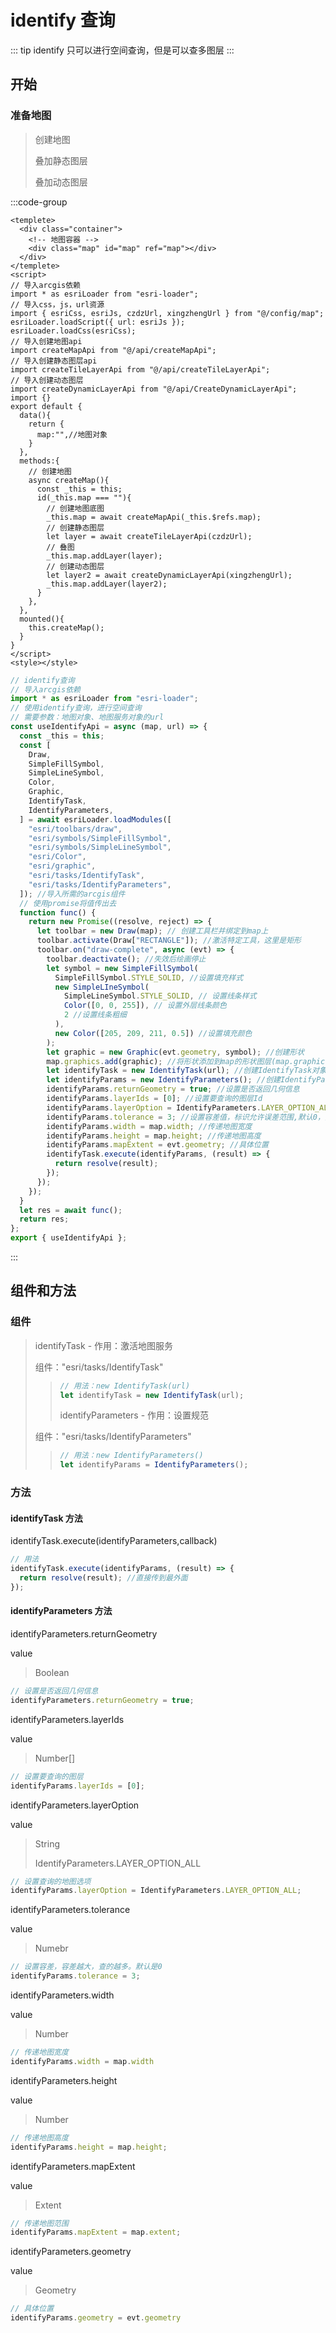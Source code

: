 # identify 查询

::: tip
identify 只可以进行空间查询，但是可以查多图层
:::

## 开始

### 准备地图

> 创建地图
>
> 叠加静态图层
>
> 叠加动态图层

:::code-group

```vue [measureDistance.vue]
<templete>
  <div class="container">
    <!-- 地图容器 -->
    <div class="map" id="map" ref="map"></div>
  </div>
</templete>
<script>
// 导入arcgis依赖
import * as esriLoader from "esri-loader";
// 导入css，js，url资源
import { esriCss, esriJs, czdzUrl, xingzhengUrl } from "@/config/map";
esriLoader.loadScript({ url: esriJs });
esriLoader.loadCss(esriCss);
// 导入创建地图api
import createMapApi from "@/api/createMapApi";
// 导入创建静态图层api
import createTileLayerApi from "@/api/createTileLayerApi";
// 导入创建动态图层
import createDynamicLayerApi from "@/api/CreateDynamicLayerApi";
import {}
export default {
  data(){
    return {
      map:"",//地图对象
    }
  },
  methods:{
    // 创建地图
    async createMap(){
      const _this = this;
      id(_this.map === ""){
        // 创建地图底图
        _this.map = await createMapApi(_this.$refs.map);
        // 创建静态图层
        let layer = await createTileLayerApi(czdzUrl);
        // 叠图
        _this.map.addLayer(layer);
        // 创建动态图层
        let layer2 = await createDynamicLayerApi(xingzhengUrl);
        _this.map.addLayer(layer2);
      }
    },
  },
  mounted(){
    this.createMap();
  }
}
</script>
<style></style>
```

```js [useIdentifyApi.js]
// identify查询
// 导入arcgis依赖
import * as esriLoader from "esri-loader";
// 使用identify查询，进行空间查询
// 需要参数：地图对象、地图服务对象的url
const useIdentifyApi = async (map, url) => {
  const _this = this;
  const [
    Draw,
    SimpleFillSymbol,
    SimpleLineSymbol,
    Color,
    Graphic,
    IdentifyTask,
    IdentifyParameters,
  ] = await esriLoader.loadModules([
    "esri/toolbars/draw",
    "esri/symbols/SimpleFillSymbol",
    "esri/symbols/SimpleLineSymbol",
    "esri/Color",
    "esri/graphic",
    "esri/tasks/IdentifyTask",
    "esri/tasks/IdentifyParameters",
  ]); //导入所需的arcgis组件
  // 使用promise将值传出去
  function func() {
    return new Promise((resolve, reject) => {
      let toolbar = new Draw(map); // 创建工具栏并绑定到map上
      toolbar.activate(Draw["RECTANGLE"]); //激活特定工具，这里是矩形
      toolbar.on("draw-complete", async (evt) => {
        toolbar.deactivate(); //失效后绘画停止
        let symbol = new SimpleFillSymbol(
          SimpleFillSymbol.STYLE_SOLID, //设置填充样式
          new SimpleLIneSymbol(
            SimpleLineSymbol.STYLE_SOLID, // 设置线条样式
            Color([0, 0, 255]), // 设置外层线条颜色
            2 //设置线条粗细
          ),
          new Color([205, 209, 211, 0.5]) //设置填充颜色
        );
        let graphic = new Graphic(evt.geometry, symbol); //创建形状
        map.graphics.add(graphic); //将形状添加到map的形状图层(map.graphics)上
        let identifyTask = new IdentifyTask(url); //创建IdentifyTask对象，传入地图服务
        let identifyParams = new IdentifyParameters(); //创建IdentifyParamters对象，下面设置条件
        identifyParams.returnGeometry = true; //设置是否返回几何信息
        identifyParams.layerIds = [0]; //设置要查询的图层Id
        identifyParams.layerOption = IdentifyParameters.LAYER_OPTION_ALL; //设置查询的地图选项
        identifyParams.tolerance = 3; //设置容差值，标识允许误差范围,默认0，如果想多查，可以设置3、5等
        identifyParams.width = map.width; //传递地图宽度
        identifyParams.height = map.height; //传递地图高度
        identifyParams.mapExtent = evt.geometry; //具体位置
        identifyTask.execute(identifyParams, (result) => {
          return resolve(result);
        });
      });
    });
  }
  let res = await func();
  return res;
};
export { useIdentifyApi };
```

:::

## 组件和方法

### 组件

> identifyTask - 作用：激活地图服务
>
> 组件："esri/tasks/IdentifyTask"
>
> > ```js
> > // 用法：new IdentifyTask(url)
> > let identifyTask = new IdentifyTask(url);
> > ```
> >
> > identifyParameters - 作用：设置规范
>
> 组件："esri/tasks/IdentifyParameters"
>
> > ```js
> > // 用法：new IdentifyParameters()
> > let identifyParams = IdentifyParameters();
> > ```

### 方法

#### identifyTask 方法

identifyTask.execute(identifyParameters,callback)

```js
// 用法
identifyTask.execute(identifyParams, (result) => {
  return resolve(result); //直接传到最外面
});
```

#### identifyParameters 方法

identifyParameters.returnGeometry

value

> Boolean

```js
// 设置是否返回几何信息
identifyParameters.returnGeometry = true;
```

identifyParameters.layerIds

value

> Number[]

```js
// 设置要查询的图层
identifyParams.layerIds = [0];
```

identifyParameters.layerOption

value

> String
>
> IdentifyParameters.LAYER_OPTION_ALL

```js
// 设置查询的地图选项
identifyParams.layerOption = IdentifyParameters.LAYER_OPTION_ALL;
```

identifyParameters.tolerance

value

> Numebr

```js
// 设置容差，容差越大，查的越多。默认是0
identifyParams.tolerance = 3;
```

identifyParameters.width

value

> Number

```js
// 传递地图宽度
identifyParams.width = map.width
```

identifyParameters.height

value

> Number

```js
// 传递地图高度
identifyParams.height = map.height;
```

identifyParameters.mapExtent

value

> Extent

```js
// 传递地图范围
identifyParams.mapExtent = map.extent;
```
identifyParameters.geometry

value

> Geometry

```js
// 具体位置
identifyParams.geometry = evt.geometry
```
